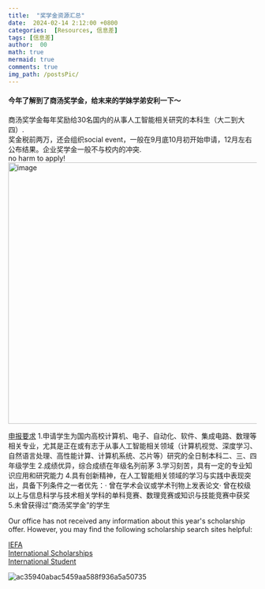 ```yaml
---
title:  "奖学金资源汇总"
date:  2024-02-14 2:12:00 +0800
categories:  [Resources, 信息差] 
tags: [信息差]     
author:  00                    
math: true
mermaid: true
comments: true
img_path: /postsPic/
---
```

#### 今年了解到了商汤奖学金，给末来的学妹学弟安利一下～<br>
商汤奖学金每年奖励给30名国内的从事人工智能相关研究的本科生（大二到大四）.<br>
奖金税前两万，还会组织social event，一般在9月底10月初开始申请，12月左右公布结果。企业奖学金一般不与校内的冲突.<br>
no harm to apply!<br>
<img width="529" alt="image" src="https://github.com/Carolzhangzz/CS-Resource-Blog/assets/100847020/9595bb04-c2d3-4ece-9664-8a1c0203134c">

[申报要求](https://www.sensetime.com/cn/scholarship)
1.申请学生为国内高校计算机、电子、自动化、软件、集成电路、数理等相关专业，尤其是正在或有志于从事人工智能相关领域（计算机视觉、深度学习、自然语言处理、高性能计算、计算机系统、芯片等）研究的全日制本科二、三、四年级学生
2.成绩优异，综合成绩在年级名列前茅
3.学习刻苦，具有一定的专业知识应用和研究能力
4.具有创新精神，在人工智能相关领域的学习与实践中表现突出，具备下列条件之一者优先：· 曾在学术会议或学术刊物上发表论文· 曾在校级以上与信息科学与技术相关学科的单科竞赛、数理竞赛或知识与技能竞赛中获奖
5.未曾获得过“商汤奖学金”的学生

Our office has not received any information about this year's scholarship offer. 
However, you may find the following scholarship search sites helpful:

[IEFA](https://www.iefa.org/scholarships)<br>
[International Scholarships](https://www.internationalscholarships.com/)<br>
[International Student](https://www.internationalstudent.com/scholarships/search/)<br>

![ac35940abac5459aa588f936a5a50735](https://github.com/Carolzhangzz/CS-Resource-Blog/assets/100847020/8fdd1922-1277-468b-8873-afdc473e6b61)

